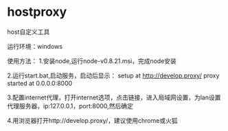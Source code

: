 hostproxy
=========

host自定义工具

运行环境：windows

使用方法：
1.安装node,运行node-v0.8.21.msi，完成node安装

2.运行start.bat,启动服务，启动后显示：
  setup at http://develop.proxy/
  proxy started at 0.0.0.0:8000

3.配置internet代理，打开internet选项，点击链接，进入局域网设置，为lan设置代理服务器，ip:127.0.0.1，port:8000,然后确定

4.用浏览器打开http://develop.proxy/，建议使用chrome或火狐
  
